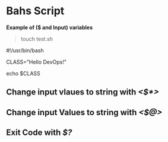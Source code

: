 # Bahs Script

**Example of ($ and Input) variables** 

> touch test.sh


#!/usr/bin/bash

CLASS="Hello DevOps!"

echo $CLASS










## Change input vlaues to string with _**<$*>**_

## Change input Values to string with _**<$@>**_

## Exit Code with _**$?**_



